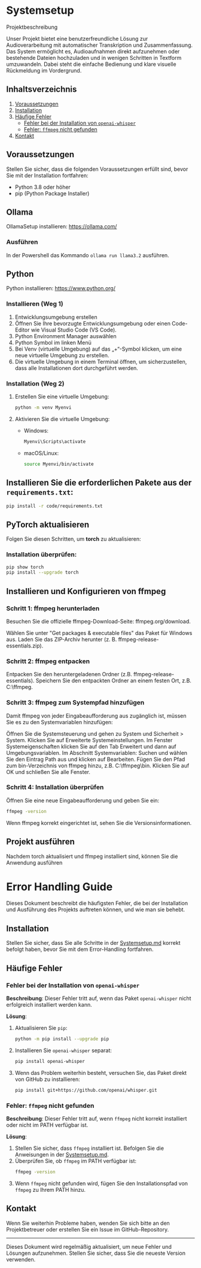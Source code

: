 # Systemsetup
Projektbeschreibung

Unser Projekt bietet eine benutzerfreundliche Lösung zur Audioverarbeitung mit automatischer Transkription und Zusammenfassung. Das System ermöglicht es, Audioaufnahmen direkt aufzunehmen oder bestehende Dateien hochzuladen und in wenigen Schritten in Textform umzuwandeln. Dabei steht die einfache Bedienung und klare visuelle Rückmeldung im Vordergrund.
## Inhaltsverzeichnis
1. [Voraussetzungen](#voraussetzungen)
2. [Installation](#installation)
3. [Häufige Fehler](#häufige-fehler)
    - [Fehler bei der Installation von `openai-whisper`](#fehler-bei-der-installation-von-openai-whisper)
    - [Fehler: `ffmpeg` nicht gefunden](#fehler-ffmpeg-nicht-gefunden)
4. [Kontakt](#kontakt)

## Voraussetzungen

Stellen Sie sicher, dass die folgenden Voraussetzungen erfüllt sind, bevor Sie mit der Installation fortfahren:

- Python 3.8 oder höher
- pip (Python Package Installer)


## Ollama 
OllamaSetup installieren: https://ollama.com/

### Ausführen
In der Powershell das Kommando
```ollama run llama3.2``` 
ausführen.

## Python 
Python installieren: https://www.python.org/
### Installieren (Weg 1)

1. Entwicklungsumgebung erstellen
2. Öffnen Sie Ihre bevorzugte Entwicklungsumgebung oder einen Code-Editor wie Visual Studio Code (VS Code).
3. Python Environment Manager auswählen
4. Python Symbol im linken Menü
5. Bei Venv (virtuelle Umgebung) auf das „+“-Symbol klicken, um eine neue virtuelle Umgebung zu erstellen.
6. Die virtuelle Umgebung in einem Terminal öffnen, um sicherzustellen, dass alle Installationen dort durchgeführt werden.

### Installation (Weg 2)


1. Erstellen Sie eine virtuelle Umgebung:
    ```bash
    python -m venv Myenvi
    ```

2. Aktivieren Sie die virtuelle Umgebung:
    - Windows:
        ```bash
        Myenvi\Scripts\activate
        ```
    - macOS/Linux:
        ```bash
        source Myenvi/bin/activate
        ```

## Installieren Sie die erforderlichen Pakete aus der `requirements.txt`:
```bash
pip install -r code/requirements.txt
```

## PyTorch aktualisieren

Folgen Sie diesen Schritten, um **torch** zu aktualisieren:

### Installation überprüfen:
```bash
pip show torch
pip install --upgrade torch
```

## Installieren und Konfigurieren von ffmpeg

### Schritt 1: ffmpeg herunterladen
Besuchen Sie die offizielle ffmpeg-Download-Seite: ffmpeg.org/download.

Wählen Sie unter "Get packages & executable files" das Paket für Windows aus.
Laden Sie das ZIP-Archiv herunter (z. B. ffmpeg-release-essentials.zip).

### Schritt 2: ffmpeg entpacken
Entpacken Sie den heruntergeladenen Ordner (z.B. ffmpeg-release-essentials).
Speichern Sie den entpackten Ordner an einem festen Ort, z.B. C:\ffmpeg.

### Schritt 3: ffmpeg zum Systempfad hinzufügen
Damit ffmpeg von jeder Eingabeaufforderung aus zugänglich ist, müssen Sie es zu den Systemvariablen hinzufügen:

Öffnen Sie die Systemsteuerung und gehen zu System und Sicherheit > System.
Klicken Sie auf Erweiterte Systemeinstellungen.
Im Fenster Systemeigenschaften klicken Sie auf den Tab Erweitert und dann auf Umgebungsvariablen.
Im Abschnitt Systemvariablen:
Suchen und wählen Sie den Eintrag Path aus und klicken auf Bearbeiten.
Fügen Sie den Pfad zum bin-Verzeichnis von ffmpeg hinzu, z.B. C:\ffmpeg\bin.
Klicken Sie auf OK und schließen Sie alle Fenster.

### Schritt 4: Installation überprüfen
Öffnen Sie eine neue Eingabeaufforderung und geben Sie ein:

```bash
ffmpeg -version
```
Wenn ffmpeg korrekt eingerichtet ist, sehen Sie die Versionsinformationen.

## Projekt ausführen
Nachdem torch aktualisiert und ffmpeg installiert sind, können Sie die Anwendung ausführen

# Error Handling Guide

Dieses Dokument beschreibt die häufigsten Fehler, die bei der Installation und Ausführung des Projekts auftreten können, und wie man sie behebt.

## Installation

Stellen Sie sicher, dass Sie alle Schritte in der [Systemsetup.md](Systemsetup.md) korrekt befolgt haben, bevor Sie mit dem Error-Handling fortfahren.

## Häufige Fehler
### Fehler bei der Installation von `openai-whisper`

**Beschreibung**: Dieser Fehler tritt auf, wenn das Paket `openai-whisper` nicht erfolgreich installiert werden kann.

**Lösung**:
1. Aktualisieren Sie `pip`:
    ```bash
    python -m pip install --upgrade pip
    ```
2. Installieren Sie `openai-whisper` separat:
    ```bash
    pip install openai-whisper
    ```
3. Wenn das Problem weiterhin besteht, versuchen Sie, das Paket direkt von GitHub zu installieren:
    ```bash
    pip install git+https://github.com/openai/whisper.git
    ```

### Fehler: `ffmpeg` nicht gefunden

**Beschreibung**: Dieser Fehler tritt auf, wenn `ffmpeg` nicht korrekt installiert oder nicht im PATH verfügbar ist.

**Lösung**:
1. Stellen Sie sicher, dass `ffmpeg` installiert ist. Befolgen Sie die Anweisungen in der [Systemsetup.md](Systemsetup.md).
2. Überprüfen Sie, ob `ffmpeg` im PATH verfügbar ist:
    ```bash
    ffmpeg -version
    ```
3. Wenn `ffmpeg` nicht gefunden wird, fügen Sie den Installationspfad von `ffmpeg` zu Ihrem PATH hinzu.

## Kontakt

Wenn Sie weiterhin Probleme haben, wenden Sie sich bitte an den Projektbetreuer oder erstellen Sie ein Issue im GitHub-Repository.

---

Dieses Dokument wird regelmäßig aktualisiert, um neue Fehler und Lösungen aufzunehmen. Stellen Sie sicher, dass Sie die neueste Version verwenden.
